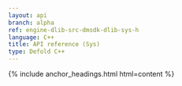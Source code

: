 ```yaml
---
layout: api
branch: alpha
ref: engine-dlib-src-dmsdk-dlib-sys-h
language: C++
title: API reference (Sys)
type: Defold C++
---
```

{% include anchor_headings.html html=content %}